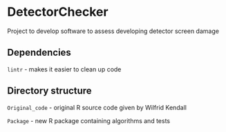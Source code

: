 # DetectorChecker

Project to develop software to assess developing detector screen damage

## Dependencies

`lintr` - makes it easier to clean up code 


## Directory structure

`Original_code` - original R source code given by Wilfrid Kendall

`Package` - new R package containing algorithms and tests